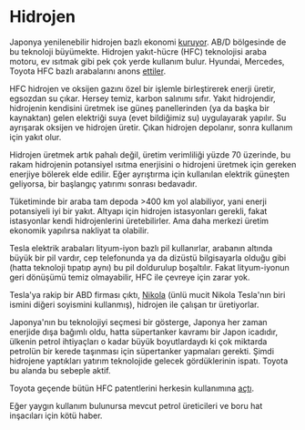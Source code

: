# Hidrojen

Japonya yenilenebilir hidrojen bazlı ekonomi
[kuruyor](https://www.chemengonline.com/japan-takes-major-step-toward-h2-based-economy/). AB/D
bölgesinde de bu teknoloji büyümekte. Hidrojen yakıt-hücre (HFC)
teknolojisi araba motoru, ev ısıtmak gibi pek çok yerde kullanım
bulur. Hyundai, Mercedes, Toyota HFC bazlı arabalarını anons
[ettiler](http://thirdwaveiscoming.blogspot.com/2018/09/hyunda-nexo-additions.html).

HFC hidrojen ve oksijen gazını özel bir işlemle birleştirerek enerji
üretir, egsozdan su çıkar. Hersey temiz, karbon salınımı sıfır. Yakıt
hidrojendir, hidrojenin kendisini üretmek ise güneş panellerinden (ya
da başka bir kaynaktan) gelen elektriği suya (evet bildiğimiz su)
uygulayarak yapılır. Su ayrışarak oksijen ve hidrojen üretir. Çıkan
hidrojen depolanır, sonra kullanım için yakıt olur.

Hidrojen üretmek artık pahalı değil, üretim verimliliği yüzde 70
üzerinde, bu rakam hidrojenin potansiyel ısıtma enerjisini o hidrojeni
üretmek için gereken enerjiye bölerek elde edilir. Eğer ayrıştırma
için kullanılan elektrik güneşten geliyorsa, bir başlangıç yatırımı
sonrası bedavadır.

Tüketiminde bir araba tam depoda >400 km yol alabiliyor, yani enerji
potansiyeli iyi bir yakıt. Altyapı için hidrojen istasyonları gerekli,
fakat istasyonlar kendi hidrojenlerini üretebilirler. Ama daha merkezi
üretim ekonomik yapılırsa nakliyat ta olabilir.

Tesla elektrik arabaları lityum-iyon bazlı pil kullanırlar, arabanın
altında büyük bir pil vardır, cep telefonunda ya da dizüstü
bilgisayarla olduğu gibi (hatta teknoloji tıpatıp aynı) bu pil
doldurulup boşaltılır. Fakat lityum-iyonun geri dönüşümü temiz
olmayabilir, HFC ile çevreye için zarar yok.

Tesla'ya rakip bir ABD firması çıktı,
[Nikola](http://thirdwaveiscoming.blogspot.com/2018/09/nikola.html)
(ünlü mucit Nikola Tesla'nın biri ismini diğeri soyismini kullanmış),
hidrojen ile çalışan tır üretiyorlar.

Japonya'nın bu teknolojiyi seçmesi bir gösterge, Japonya her zaman
enerjide dışa bağımlı oldu, hatta süpertanker kavramı bir Japon
icadıdır, ülkenin petrol ihtiyaçları o kadar büyük boyutlardaydı ki
çok miktarda petrolün bir kerede taşınması için süpertanker yapmaları
gerekti. Şimdi hidrojene yaptıkları yatırım teknolojide gelecek
gördüklerinin ispatı. Toyota bu alanda bu sebeple aktif.

Toyota geçende bütün HFC patentlerini herkesin kullanımına [açtı](https://cleantechnica.com/2015/01/08/toyota-making-5600-hydrogen-fuel-cell-patents-free-use-industry-companies/). 

Eğer yaygın kullanım bulunursa mevcut petrol üreticileri ve boru hat
inşacıları için kötü haber.

